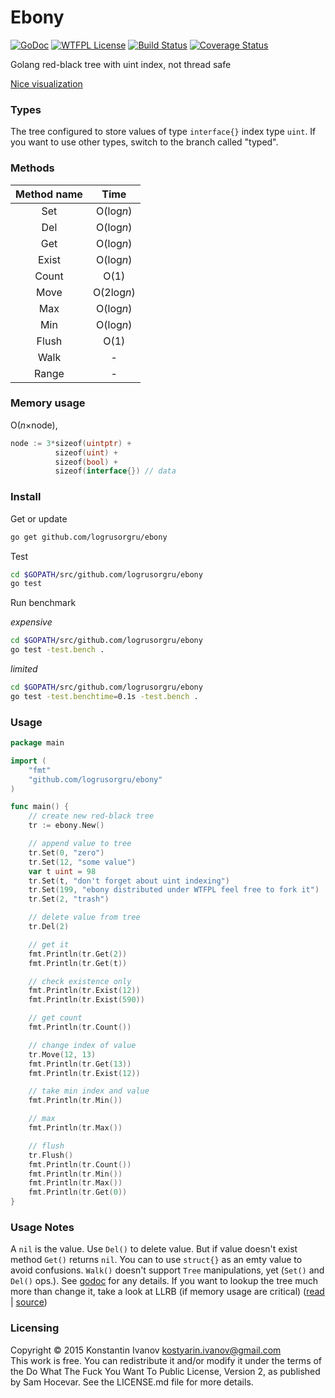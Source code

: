 Ebony
=====

[![GoDoc](https://godoc.org/github.com/logrusorgru/ebony?status.svg)](https://godoc.org/github.com/logrusorgru/ebony)
[![WTFPL License](https://img.shields.io/badge/license-wtfpl-blue.svg)](http://www.wtfpl.net/about/)
[![Build Status](https://travis-ci.org/logrusorgru/ebony.svg)](https://travis-ci.org/logrusorgru/ebony)
[![Coverage Status](https://coveralls.io/repos/logrusorgru/ebony/badge.svg?branch=master)](https://coveralls.io/r/logrusorgru/ebony?branch=master)

Golang red-black tree with uint index, not thread safe

[Nice visualization](http://www.cs.usfca.edu/~galles/visualization/RedBlack.html)

### Types

The tree configured to store values of type `interface{}` index type `uint`.
If you want to use other types, switch to the branch called "typed".

### Methods

| Method name | Time |
|:-----------:|:----:|
| Set   | O(log*n*) |
| Del   | O(log*n*) |
| Get   | O(log*n*) |
| Exist | O(log*n*) |
| Count | O(1) |
| Move  | O(2log*n*) |
| Max   | O(log*n*) |
| Min   | O(log*n*) |
| Flush | O(1) |
| Walk  |  -   |
| Range |  -   |

### Memory usage

O(*n*&times;node),

```go
node := 3*sizeof(uintptr) +
          sizeof(uint) +
          sizeof(bool) +
          sizeof(interface{}) // data
```

### Install

Get or update

```bash
go get github.com/logrusorgru/ebony
```

Test

```bash
cd $GOPATH/src/github.com/logrusorgru/ebony
go test
```

Run benchmark

_expensive_

```bash
cd $GOPATH/src/github.com/logrusorgru/ebony
go test -test.bench .
```
_limited_

```bash
cd $GOPATH/src/github.com/logrusorgru/ebony
go test -test.benchtime=0.1s -test.bench .
```

### Usage

```go
package main

import (
	"fmt"
	"github.com/logrusorgru/ebony"
)

func main() {
	// create new red-black tree
	tr := ebony.New()

	// append value to tree
	tr.Set(0, "zero")
	tr.Set(12, "some value")
	var t uint = 98
	tr.Set(t, "don't forget about uint indexing")
	tr.Set(199, "ebony distributed under WTFPL feel free to fork it")
	tr.Set(2, "trash")

	// delete value from tree
	tr.Del(2)

	// get it
	fmt.Println(tr.Get(2))
	fmt.Println(tr.Get(t))

	// check existence only
	fmt.Println(tr.Exist(12))
	fmt.Println(tr.Exist(590))

	// get count
	fmt.Println(tr.Count())

	// change index of value
	tr.Move(12, 13)
	fmt.Println(tr.Get(13))
	fmt.Println(tr.Exist(12))

	// take min index and value
	fmt.Println(tr.Min())

	// max
	fmt.Println(tr.Max())

	// flush
	tr.Flush()
	fmt.Println(tr.Count())
	fmt.Println(tr.Min())
	fmt.Println(tr.Max())
	fmt.Println(tr.Get(0))
}
```

### Usage Notes

A `nil` is the value. Use `Del()` to delete value. But if value doesn't exist
method `Get()` returns `nil`. You can to use `struct{}` as an emty value to
avoid confusions. `Walk()` doesn't support `Tree` manipulations, yet (`Set()`
and `Del()` ops.). See [godoc](https://godoc.org/github.com/logrusorgru/ebony)
for any details. If you want to lookup the tree much more than change it,
take a look at LLRB (if memory usage are critical)
([read](http://www.read.seas.harvard.edu/~kohler/notes/llrb.html) |
[source](https://github.com/petar/GoLLRB))

### Licensing

Copyright &copy; 2015 Konstantin Ivanov <kostyarin.ivanov@gmail.com>  
This work is free. You can redistribute it and/or modify it under the
terms of the Do What The Fuck You Want To Public License, Version 2,
as published by Sam Hocevar. See the LICENSE.md file for more details.
